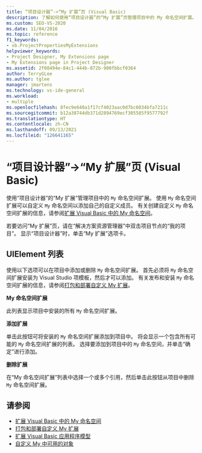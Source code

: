 ```yaml
---
title: “项目设计器”->“My 扩展”页 (Visual Basic)
description: 了解如何使用“项目设计器”的“My 扩展”页管理项目中的 My 命名空间扩展。
ms.custom: SEO-VS-2020
ms.date: 11/04/2016
ms.topic: reference
f1_keywords:
- vb.ProjectPropertiesMyExtensions
helpviewer_keywords:
- Project Designer, My Extensions page
- My Extensions page in Project Designer
ms.assetid: 2f08494e-84c1-444b-872b-900fbbcf0364
author: TerryGLee
ms.author: tglee
manager: jmartens
ms.technology: vs-ide-general
ms.workload:
- multiple
ms.openlocfilehash: 8fec9e648a1f17cf4023aac0d7bc6034bfa7211c
ms.sourcegitcommit: b12a38744db371d2894769ecf305585f9577792f
ms.translationtype: HT
ms.contentlocale: zh-CN
ms.lasthandoff: 09/13/2021
ms.locfileid: "126641165"
---
```

# <a name="my-extensions-page-project-designer-visual-basic"></a>“项目设计器”->“My 扩展”页 (Visual Basic)
使用“项目设计器”的“My 扩展”管理项目中的 `My` 命名空间扩展。 使用 `My` 命名空间扩展可以自定义 `My` 命名空间以添加自己的自定义成员。 有关创建自定义 `My` 命名空间扩展的信息，请参阅[扩展 Visual Basic 中的 My 命名空间](/dotnet/visual-basic/developing-apps/customizing-extending-my/extending-the-my-namespace)。

若要访问“My 扩展”页，请在“解决方案资源管理器”中双击项目节点的“我的项目”。 显示“项目设计器”时，单击“My 扩展”选项卡。

## <a name="uielement-list"></a>UIElement 列表
使用以下选项可以在项目中添加或删除 `My` 命名空间扩展。 首先必须将 `My` 命名空间扩展安装为 Visual Studio 项模板，然后才可以添加。 有关发布和安装 `My` 命名空间扩展的信息，请参阅[打包和部署自定义 My 扩展](/dotnet/visual-basic/developing-apps/customizing-extending-my/packaging-and-deploying-custom-my-extensions)。

 **My 命名空间扩展**

此列表显示项目中安装的所有 `My` 命名空间扩展。

 **添加扩展**

单击此按钮可将安装的 `My` 命名空间扩展添加到项目中。 将会显示一个包含所有可能的 `My` 命名空间扩展的列表。 选择要添加到项目中的 `My` 命名空间，并单击“确定”进行添加。

 **删除扩展**

在“My 命名空间扩展”列表中选择一个或多个引用，然后单击此按钮从项目中删除 `My` 命名空间扩展。

## <a name="see-also"></a>请参阅

- [扩展 Visual Basic 中的 My 命名空间](/dotnet/visual-basic/developing-apps/customizing-extending-my/extending-the-my-namespace)
- [打包和部署自定义 My 扩展](/dotnet/visual-basic/developing-apps/customizing-extending-my/packaging-and-deploying-custom-my-extensions)
- [扩展 Visual Basic 应用程序模型](/dotnet/visual-basic/developing-apps/customizing-extending-my/extending-the-visual-basic-application-model)
- [自定义 My 中可用的对象](/dotnet/visual-basic/developing-apps/customizing-extending-my/customizing-which-objects-are-available-in-my)
